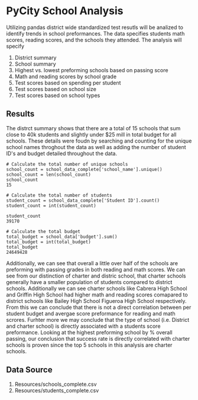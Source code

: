 # PyCity School Analysis
Utilizing pandas district wide standardized test resutls will be analized to identify trends in school preformances. The data specifies students math scores, reading scores, and the schools they attended. The analysis will specify 

1. District summary
2. School summary
3. Highest vs. lowest preforming schools based on passing score 
4. Math and reading scores by school grade
5. Test scores based on spending per student
6. Test scores based on school size
7. Test scores based on school types


## Results

<p>The distrct summary shows that there are a total of 15 schools that sum close to 40k students and slightly under $25 mill in total budget for all schools. These details were foudn by searching and counting for the unique school names throghout the data as well as adding the number of student ID's and budget detailed throughout the data.</p>

```
# Calculate the total number of unique schools
school_count = school_data_complete['school_name'].unique()
school_count = len(school_count)
school_count
15

# Calculate the total number of students
student_count = school_data_complete['Student ID'].count()
student_count = int(student_count)

student_count
39170

# Calculate the total budget
total_budget = school_data['budget'].sum()
total_budget = int(total_budget)
total_budget
24649428
````

Additionally, we can see that overall a little over half of the schools are preforming with passing grades in both reading and math scores. We can see from our distinction of charter and distric school, that charter schools generally have a smaller population of students compared to district schools. Additionally we can see charter schools like Cabrera High School and Griffin High School had higher math and reading scores comapared to district schools like Bailey High School Figueroa High School respectively. From this we can conclude that there is not a direct correlation between per student budget and avergae score preformance for reading and math scrores. Furhter more we may conclude that the type of school (i.e. District and charter school) is directly associated with a students score preformance. Looking at the highest preforming school by % overall passing, our conclusion that success rate is directly correlated with charter schools is proven since the top 5 schools in this analysis are charter schools.

## Data Source 
1. Resources/schools_complete.csv
2. Resources/students_complete.csv
   

